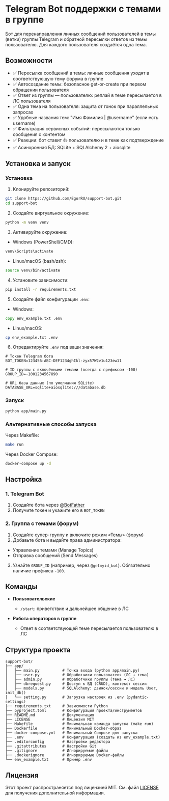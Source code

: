 # Telegram Bot поддержки с темами в группе

Бот для перенаправления личных сообщений пользователей в темы (ветки) группы Telegram и обратной пересылки ответов из темы пользователю. Для каждого пользователя создаётся одна тема.

## Возможности

- ✅ Пересылка сообщений в темы: личные сообщения уходят в соответствующую тему форума в группе
- ✅ Автосоздание темы: безопасное get-or-create при первом обращении пользователя
- ✅ Ответ из группы — пользователю: реплай в теме пересылается в ЛС пользователя
- ✅ Одна тема на пользователя: защита от гонок при параллельных запросах
- ✅ Удобные названия тем: "Имя Фамилия | @username" (если есть username)
- ✅ Фильтрация сервисных событий: пересылаются только сообщения с контентом
- ✅ Реакции: бот ставит 👍 пользователю и в теме как подтверждение
- ✅ Асинхронная БД: SQLite + SQLAlchemy 2 + aiosqlite

## Установка и запуск

### Установка

1. Клонируйте репозиторий:
```bash
git clone https://github.com/EgorRU/support-bot.git
cd support-bot
```

2. Создайте виртуальное окружение:
```bash
python -m venv venv
```

3. Активируйте окружение:
- Windows (PowerShell/CMD):
```cmd
venv\Scripts\activate
```
- Linux/macOS (bash/zsh):
```bash
source venv/bin/activate
```

4. Установите зависимости:
```bash
pip install -r requirements.txt
```

5. Создайте файл конфигурации `.env`:
- Windows:
```cmd
copy env_example.txt .env
```
- Linux/macOS:
```bash
cp env_example.txt .env
```

6. Отредактируйте `.env` под ваши значения:
```env
# Токен Telegram бота
BOT_TOKEN=123456:ABC-DEF1234ghIkl-zyx57W2v1u123ew11

# ID группы с включёнными темами (всегда с префиксом -100)
GROUP_ID=-1001234567890

# URL базы данных (по умолчанию SQLite)
DATABASE_URL=sqlite+aiosqlite:///database.db
```

### Запуск
```bash
python app/main.py
```

### Альтернативные способы запуска

Через Makefile:
```bash
make run
```

Через Docker Compose:
```bash
docker-compose up -d
```

## Настройка

### 1. Telegram Bot

1) Создайте бота через [@BotFather](https://t.me/BotFather)
2) Получите токен и укажите его в `BOT_TOKEN`

### 2. Группа с темами (форум)

1) Создайте супер-группу и включите режим «Темы» (форум)
2) Добавьте бота и выдайте права администратора:
- Управление темами (Manage Topics)
- Отправка сообщений (Send Messages)
3) Узнайте `GROUP_ID` (например, через `@getmyid_bot`). Обязательно наличие префикса `-100`.

## Команды

- **Пользовательские**
  - `/start`: приветствие и дальнейшее общение в ЛС

- **Работа операторов в группе**
  - Ответ в соответствующей теме пересылается пользователю в ЛС

## Структура проекта

```
support-bot/
├── app/
│   ├── main.py          # Точка входа (python app/main.py)
│   ├── user.py          # Обработчики пользователя (ЛС → тема)
│   ├── admin.py         # Обработчики группы (тема → ЛС)
│   ├── dbrequest.py     # Доступ к БД (CRUD), контекст сессии
│   ├── models.py        # SQLAlchemy: движок/сессии и модель User, init_db()
│   └── setting.py       # Загрузка настроек из .env (pydantic-settings)
├── requirements.txt     # Зависимости Python
├── pyproject.toml       # Конфигурация проекта/инструментов
├── README.md            # Документация
├── LICENSE              # Лицензия MIT
├── Makefile             # Минимальная команда запуска (make run)
├── Dockerfile           # Минимальный Docker-образ
├── docker-compose.yml   # Минимальный Compose для запуска
├── .env                 # Конфигурация (создать из env_example.txt)
├── .editorconfig        # Настройки редактора
├── .gitattributes       # Настройки Git
├── .gitignore           # Игнорируемые файлы
├── .dockerignore        # Игнорируемые Docker-файлы
└── env_example.txt      # Пример .env
```

## Лицензия

Этот проект распространяется под лицензией MIT. См. файл [LICENSE](LICENSE) для получения дополнительной информации.